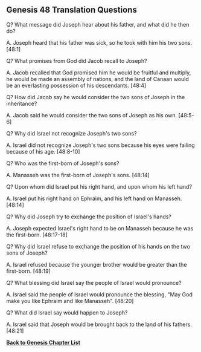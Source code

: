 ## Genesis 48 Translation Questions ##

Q? What message did Joseph hear about his father, and what did he then do?

A. Joseph heard that his father was sick, so he took with him his two sons. [48:1]

Q? What promises from God did Jacob recall to Joseph?

A. Jacob recalled that God promised him he would be fruitful and multiply, he would be made an assembly of nations, and the land of Canaan would be an everlasting possession of his descendants. [48:4]

Q? How did Jacob say he would consider the two sons of Joseph in the inheritance?

A. Jacob said he would consider the two sons of Joseph as his own. [48:5-6]

Q? Why did Israel not recognize Joseph's two sons?

A. Israel did not recognize Joseph's two sons because his eyes were failing because of his age. [48:8-10]

Q? Who was the first-born of Joseph's sons?

A. Manasseh was the first-born of Joseph's sons. [48:14]

Q? Upon whom did Israel put his right hand, and upon whom his left hand?

A. Israel put his right hand on Ephraim, and his left hand on Manasseh. [48:14]

Q? Why did Joseph try to exchange the position of Israel's hands?

A. Joseph expected Israel's right hand to be on Manasseh because he was the first-born. [48:17-18]

Q? Why did Israel refuse to exchange the position of his hands on the two sons of Joseph?

A. Israel refused because the younger brother would be greater than the first-born. [48:19]

Q? What blessing did Israel say the people of Israel would pronounce?

A. Israel said the people of Israel would pronounce the blessing, "May God make you like Ephraim and like Manasseh". [48:20]

Q? What did Israel say would happen to Joseph?

A. Israel said that Joseph would be brought back to the land of his fathers. [48:21]

__[Back to Genesis Chapter List](./)__

